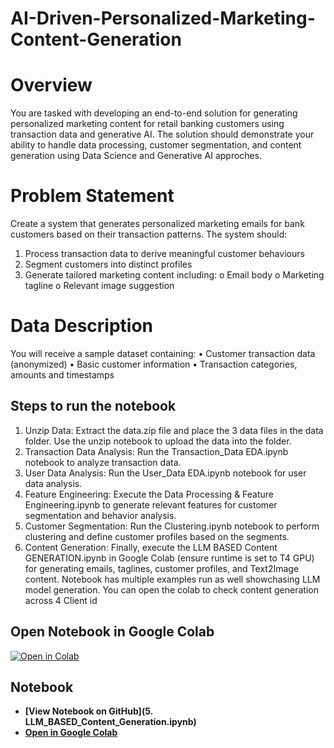# AI-Driven-Personalized-Marketing-Content-Generation

# Overview
You are tasked with developing an end-to-end solution for generating personalized
marketing content for retail banking customers using transaction data and generative
AI. The solution should demonstrate your ability to handle data processing, customer
segmentation, and content generation using Data Science and Generative AI approches.
# Problem Statement
Create a system that generates personalized marketing emails for bank customers based
on their transaction patterns. The system should:
1. Process transaction data to derive meaningful customer behaviours
2. Segment customers into distinct profiles
3. Generate tailored marketing content including:
o Email body
o Marketing tagline
o Relevant image suggestion

# Data Description
You will receive a sample dataset containing:
• Customer transaction data (anonymized)
• Basic customer information
• Transaction categories, amounts and timestamps

## Steps to run the notebook

1. Unzip Data: Extract the data.zip file and place the 3 data files in the data folder. Use the unzip notebook to upload the data into the folder.
2. Transaction Data Analysis: Run the Transaction_Data EDA.ipynb notebook to analyze transaction data.
3. User Data Analysis: Run the User_Data EDA.ipynb notebook for user data analysis.
4. Feature Engineering: Execute the Data Processing & Feature Engineering.ipynb to generate relevant features for customer segmentation and behavior analysis.
5. Customer Segmentation: Run the Clustering.ipynb notebook to perform clustering and define customer profiles based on the segments.
6. Content Generation: Finally, execute the LLM BASED Content GENERATION.ipynb in Google Colab (ensure runtime is set to T4 GPU) for generating emails, taglines, customer profiles, and Text2Image content. Notebook has multiple examples run as well showchasing LLM model generation. You can open the colab to check content generation across 4 Client id
## Open Notebook in Google Colab
[![Open in Colab](https://colab.research.google.com/assets/colab-badge.svg)](https://colab.research.google.com/drive/1Asd_lR6bJ4yYxhgRCtjrr6IqkVltGoKa?usp=sharing)
   
## Notebook

- **[View Notebook on GitHub](5. LLM_BASED_Content_Generation.ipynb)**  
- **[Open in Google Colab](https://colab.research.google.com/drive/1Asd_lR6bJ4yYxhgRCtjrr6IqkVltGoKa?usp=sharing)**  


